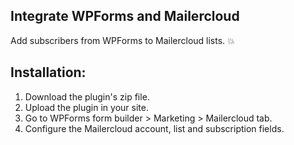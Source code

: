 ## Integrate WPForms and Mailercloud

Add subscribers from WPForms to Mailercloud lists. :boom:

## Installation:

1) Download the plugin's zip file.
2) Upload the plugin in your site.
3) Go to WPForms form builder > Marketing > Mailercloud tab.
4) Configure the Mailercloud account, list and subscription fields.
